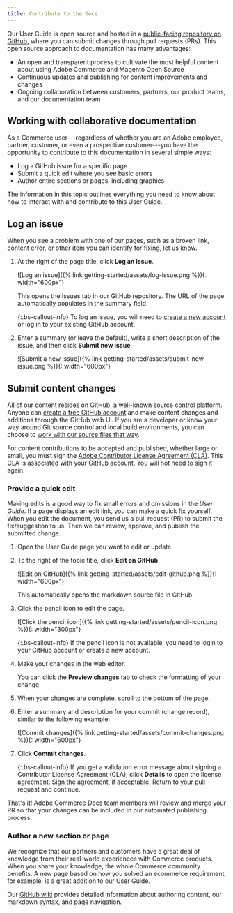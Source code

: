 ```yaml
---
title: Contribute to the Docs
---
```


Our User Guide is open source and hosted in a [public-facing repository on GitHub][1], where you can submit changes through pull requests (PRs). This open source approach to documentation has many advantages:

- An open and transparent process to cultivate the most helpful content about using Adobe Commerce and Magento Open Source
- Continuous updates and publishing for content improvements and changes
- Ongoing collaboration between customers, partners, our product teams, and our documentation team

## Working with collaborative documentation

As a Commerce user---regardless of whether you are an Adobe employee, partner, customer, or even a prospective customer---you have the opportunity to contribute to this documentation in several simple ways:

- Log a GitHub issue for a specific page
- Submit a quick edit where you see basic errors
- Author entire sections or pages, including graphics

The information in this topic outlines everything you need to know about how to interact with and contribute to this User Guide.

## Log an issue

When you see a problem with one of our pages, such as a broken link, content error, or other item you can identify for fixing, let us know.

1. At the right of the page title, click **Log an issue**.

   ![Log an issue]({% link getting-started/assets/log-issue.png %}){: width="600px"}

   This opens the Issues tab in our GitHub repository. The URL of the page automatically populates in the summary field.

   {:.bs-callout-info}
   To log an issue, you will need to [create a new account][2] or log in to your existing GitHub account.

1. Enter a summary (or leave the default), write a short description of the issue, and then click **Submit new issue**.

   ![Submit a new issue]({% link getting-started/assets/submit-new-issue.png %}){: width="600px"}

## Submit content changes

All of our content resides on GitHub, a well-known source control platform. Anyone can [create a free GitHub account][2] and make content changes and additions through the GitHub web UI. If you are a developer or know your way around Git source control and local build environments, you can choose to [work with our source files that way][3].

For content contributions to be accepted and published, whether large or small, you must sign the [Adobe Contributor License Agreement (CLA)][4]. This CLA is associated with your GitHub account. You will not need to sign it again.

### Provide a quick edit

Making edits is a good way to fix small errors and omissions in the _User Guide_. If a page displays an edit link, you can make a quick fix yourself. When you edit the document, you send us a pull request (PR) to submit the fix/suggestion to us. Then we can review, approve, and publish the submitted change.

1. Open the User Guide page you want to edit or update.

1. To the right of the topic title, click **Edit on GitHub**.

   ![Edit on GitHub]({% link getting-started/assets/edit-github.png %}){: width="600px"}

   This automatically opens the markdown source file in GitHub.

1. Click the pencil icon to edit the page.

   ![Click the pencil icon]({% link getting-started/assets/pencil-icon.png %}){: width="300px"}

   {:.bs-callout-info}
   If the pencil icon is not available, you need to login to your GitHub account or create a new account.

1. Make your changes in the web editor.

   You can click the **Preview changes** tab to check the formatting of your change.

1. When your changes are complete, scroll to the bottom of the page.

1. Enter a summary and description for your commit (change record), similar to the following example:

   ![Commit changes]({% link getting-started/assets/commit-changes.png %}){: width="600px"}

1. Click **Commit changes**.

   {:.bs-callout-info}
   If you get a validation error message about signing a Contributor License Agreement (CLA), click **Details** to open the license agreement. Sign the agreement, if acceptable. Return to your pull request and continue.

That's it! Adobe Commerce Docs team members will review and merge your PR so that your changes can be included in our automated publishing process.

### Author a new section or page

We recognize that our partners and customers have a great deal of knowledge from their real-world experiences with Commerce products. When you share your knowledge, the whole Commerce community benefits. A new page based on how you solved an ecommerce requirement, for example, is a great addition to our User Guide.

Our [GitHub wiki][5] provides detailed information about authoring content, our markdown syntax, and page navigation.

[1]: https://github.com/magento/merchdocs
[2]: https://github.com/signup/free
[3]: https://github.com/magento/merchdocs/wiki/Writing-Content#write-like-a-developer
[4]: https://opensource.adobe.com/cla.html
[5]: https://github.com/magento/merchdocs/wiki/Writing-Content#writing-styles-and-markdown
